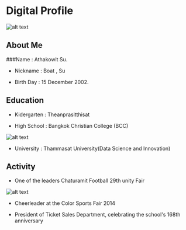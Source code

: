 # Digital Profile
![alt text](https://sv1.picz.in.th/images/2021/12/01/6xhICl.jpg)


## About Me


###Name : Athakowit Su.


- Nickname : Boat , Su


- Birth Day : 15 December 2002.

## Education

- Kidergarten : Theanprasitthisat 

- High School : Bangkok Christian College (BCC)

![alt text](https://sv1.picz.in.th/images/2021/12/01/6x3kzI.jpg)

- University : Thammasat University(Data Science and Innovation)


## Activity
- One of the leaders Chaturamit Football 29th unity Fair

![alt text](ttps://sv1.picz.in.th/images/2021/12/01/6x3Kev.jpg)


- Cheerleader at the Color Sports Fair 2014



- President of Ticket Sales Department, celebrating the school's 168th anniversary





